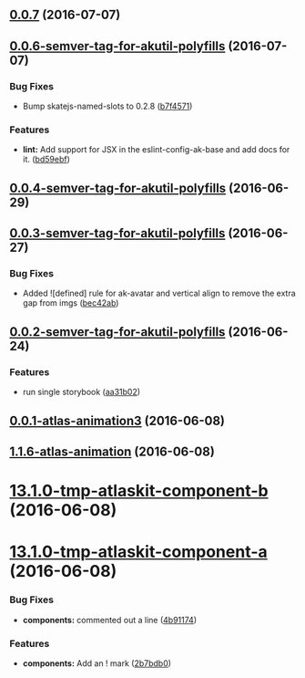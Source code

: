 <a name="0.0.7"></a>
## [0.0.7](https://bitbucket.org/atlassian/https://bitbucket.org/atlassian/atlaskit/compare/0.0.6-semver-tag-for-akutil-polyfills...v0.0.7) (2016-07-07)



<a name="0.0.6-semver-tag-for-akutil-polyfills"></a>
## [0.0.6-semver-tag-for-akutil-polyfills](https://bitbucket.org/atlassian/https://bitbucket.org/atlassian/atlaskit/compare/0.0.4-semver-tag-for-akutil-polyfills...0.0.6-semver-tag-for-akutil-polyfills) (2016-07-07)


### Bug Fixes

* Bump skatejs-named-slots to 0.2.8 ([b7f4571](https://bitbucket.org/atlassian/https://bitbucket.org/atlassian/atlaskit/commits/b7f4571))


### Features

* **lint:** Add support for JSX in the eslint-config-ak-base and add docs for it. ([bd59ebf](https://bitbucket.org/atlassian/https://bitbucket.org/atlassian/atlaskit/commits/bd59ebf))



<a name="0.0.4-semver-tag-for-akutil-polyfills"></a>
## [0.0.4-semver-tag-for-akutil-polyfills](https://bitbucket.org/atlassian/https://bitbucket.org/atlassian/atlaskit/compare/0.0.3-semver-tag-for-akutil-polyfills...0.0.4-semver-tag-for-akutil-polyfills) (2016-06-29)



<a name="0.0.3-semver-tag-for-akutil-polyfills"></a>
## [0.0.3-semver-tag-for-akutil-polyfills](https://bitbucket.org/atlassian/https://bitbucket.org/atlassian/atlaskit/compare/0.0.2-semver-tag-for-akutil-polyfills...0.0.3-semver-tag-for-akutil-polyfills) (2016-06-27)


### Bug Fixes

* Added ![defined] rule for ak-avatar and vertical align to remove the extra gap from imgs ([bec42ab](https://bitbucket.org/atlassian/https://bitbucket.org/atlassian/atlaskit/commits/bec42ab))



<a name="0.0.2-semver-tag-for-akutil-polyfills"></a>
## [0.0.2-semver-tag-for-akutil-polyfills](https://bitbucket.org/atlassian/https://bitbucket.org/atlassian/atlaskit/compare/0.0.1-atlas-animation3...0.0.2-semver-tag-for-akutil-polyfills) (2016-06-24)


### Features

* run single storybook ([aa31b02](https://bitbucket.org/atlassian/https://bitbucket.org/atlassian/atlaskit/commits/aa31b02))



<a name="0.0.1-atlas-animation3"></a>
## [0.0.1-atlas-animation3](https://bitbucket.org/atlassian/https://bitbucket.org/atlassian/atlaskit/compare/1.1.6-atlas-animation...0.0.1-atlas-animation3) (2016-06-08)



<a name="1.1.6-atlas-animation"></a>
## [1.1.6-atlas-animation](https://bitbucket.org/atlassian/https://bitbucket.org/atlassian/atlaskit/compare/13.1.0-tmp-atlaskit-component-b...1.1.6-atlas-animation) (2016-06-08)



<a name="13.1.0-tmp-atlaskit-component-b"></a>
# [13.1.0-tmp-atlaskit-component-b](https://bitbucket.org/atlassian/https://bitbucket.org/atlassian/atlaskit/compare/13.1.0-tmp-atlaskit-component-a...13.1.0-tmp-atlaskit-component-b) (2016-06-08)



<a name="13.1.0-tmp-atlaskit-component-a"></a>
# [13.1.0-tmp-atlaskit-component-a](https://bitbucket.org/atlassian/https://bitbucket.org/atlassian/atlaskit/compare/12.2.1-tmp-atlaskit-component-a...13.1.0-tmp-atlaskit-component-a) (2016-06-08)


### Bug Fixes

* **components:** commented out a line ([4b91174](https://bitbucket.org/atlassian/https://bitbucket.org/atlassian/atlaskit/commits/4b91174))


### Features

* **components:** Add an ! mark ([2b7bdb0](https://bitbucket.org/atlassian/https://bitbucket.org/atlassian/atlaskit/commits/2b7bdb0))



